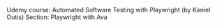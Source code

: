 Udemy course: Automated Software Testing with Playwright (by Kaniel Outis) Section: Playwright with Ava